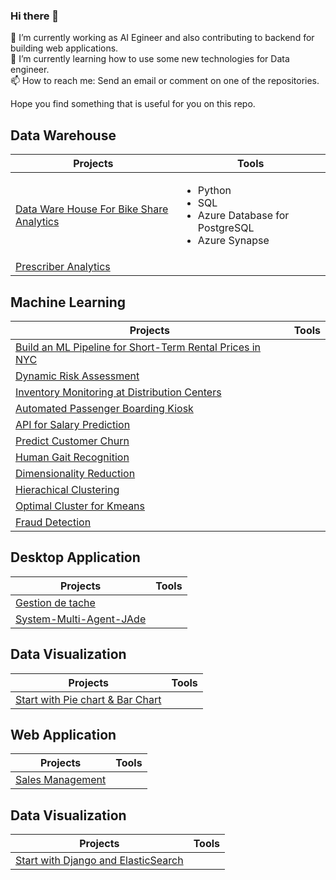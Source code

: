 ### Hi there 👋

🔭 I’m currently working as AI Egineer and also contributing to backend for building web applications.<br>
🌱 I’m currently learning how to use some new technologies for Data engineer.<br>
📫 How to reach me: Send an email or comment on one of the repositories.<br>

Hope you find something that is useful for you on this repo.

 <!--
**PhilippeMitch/PhilippeMitch** is a ✨ _special_ ✨ repository because its `README.md` (this file) appears on your GitHub profile.

Here are some ideas to get you started:

- 🔭 I’m currently working on ...
- 🌱 I’m currently learning ...
- 👯 I’m looking to collaborate on ...
- 🤔 I’m looking for help with ...
- 💬 Ask me about ...
- 📫 How to reach me: ...
- 😄 Pronouns: ...
- ⚡ Fun fact: ...

If you find something that is usefull for you, feel free to download or fork the repository.<br>
Don't forget to hit the ⭐ if you like this repo.

-->

## Data Warehouse
|             Projects                             |                               Tools                                     |
|--------------------------------------------------|-------------------------------------------------------------------------|
| [Data Ware House For Bike Share Analytics](https://github.com/PhilippeMitch/Data-Ware-House-For-Bike-Share-Analytics) | <ul><li> Python</li> <li>SQL</li><li>Azure Database for PostgreSQL</li><li>Azure Synapse</li></lu>     |
|[Prescriber Analytics](https://github.com/PhilippeMitch/Prescriber-Analytics)|   |


## Machine Learning
|             Projects                             |                               Tools                                     |
|--------------------------------------------------|-------------------------------------------------------------------------|
|[Build an ML Pipeline for Short-Term Rental Prices in NYC](https://github.com/PhilippeMitch/build-ml-pipeline-for-short-term-rental-prices)| |
[Dynamic Risk Assessment](https://github.com/PhilippeMitch/Dynamic-Risk-Assessment) | |
|[Inventory Monitoring at Distribution Centers](https://github.com/PhilippeMitch/Inventory-Monitoring-at-Distribution-Center-main) |  |
|[Automated Passenger Boarding Kiosk](https://github.com/PhilippeMitch/Automated-Passenger-Boarding-Kiosk) | |
|[API for Salary Prediction](https://github.com/PhilippeMitch/Salary-Prediction-API) |    |
|[Predict Customer Churn](https://github.com/PhilippeMitch/Predict-Customer-Churn) |   |
|[Human Gait Recognition](https://github.com/PhilippeMitch/Human-Gait-Recognition) |     |
|[Dimensionality Reduction](https://github.com/PhilippeMitch/dimensionality-reduction)|      |
|[Hierachical Clustering](https://github.com/PhilippeMitch/Hierachical_Clustering)|     |
|[Optimal Cluster for Kmeans](https://github.com/PhilippeMitch/Machine-Learning/tree/master/K-Means)|   |
|[Fraud Detection](https://github.com/PhilippeMitch/Fraud_detection)|     |



## Desktop Application
|             Projects                             |                               Tools                                     |
|--------------------------------------------------|-------------------------------------------------------------------------|
|[Gestion de tache](https://github.com/PhilippeMitch/gestion_de_tache) |         |
|[System-Multi-Agent-JAde](https://github.com/PhilippeMitch/System-Multi-Agent-JAde)|    |


## Data Visualization
|             Projects                             |                               Tools                                     |
|--------------------------------------------------|-------------------------------------------------------------------------|
|[Start with Pie chart & Bar Chart](https://github.com/PhilippeMitch/Data-Visualisation)|               |


## Web Application
|             Projects                             |                               Tools                                     |
|--------------------------------------------------|-------------------------------------------------------------------------|
|[Sales Management](https://github.com/PhilippeMitch/gestion_de_vente_asp.net_c-) |    |

## Data Visualization
|             Projects                             |                               Tools                                     |
|--------------------------------------------------|-------------------------------------------------------------------------|
|[Start with Django and ElasticSearch](https://github.com/PhilippeMitch/wikipedia_se/tree/master)|               |
